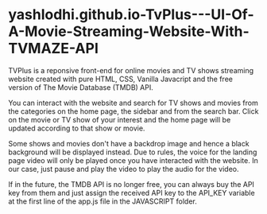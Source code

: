 # yashlodhi.github.io-TvPlus---UI-Of-A-Movie-Streaming-Website-With-TVMAZE-API

TVPlus is a reponsive front-end for online movies and TV shows streaming website 
created with pure HTML, CSS, Vanilla Javacript and 
the free version of The Movie Database (TMDB) API.

You can interact with the website and search for TV shows and movies from the 
categories on the home page, the sidebar and from the search bar. 
Click on the movie or TV show of your interest and the home page will be updated according to that 
show or movie. 


Some shows and movies don't have a backdrop image and hence a black background will be displayed instead.
Due to rules, the voice for the landing page video will only be played once you have interacted with the website.
In our case, just pause and play the video to play the audio for the video.

If in the future, the TMDB API is no longer free, you can always buy the API key from them and just assign 
the received API key to the API_KEY variable at the first line of the app.js file in the JAVASCRIPT folder.
